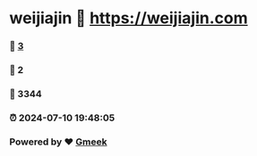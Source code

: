 # weijiajin :link: https://weijiajin.com 
### :page_facing_up: [3](https://weijiajin.com/tag.html) 
### :speech_balloon: 2 
### :hibiscus: 3344 
### :alarm_clock: 2024-07-10 19:48:05 
### Powered by :heart: [Gmeek](https://github.com/Meekdai/Gmeek)
